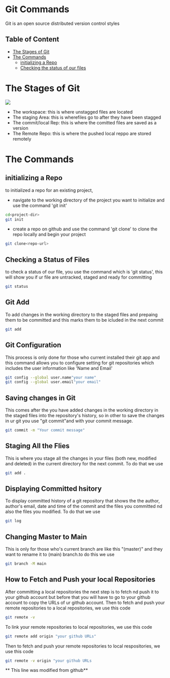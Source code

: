# Git Commands
Git is an open source distributed version control styles
## Table of Content
- [The Stages of Git](#the-stages-of-git)
- [The Commands](#the-commands)
    - [initializing a Repo](#initializing-a-repo)
    - [Checking the status of our files](#checking-a-status-of-files)

# The Stages of Git
![](https://miro.medium.com/v2/resize:fit:500/1*9hNsHV22lsi03i9Ah92KmQ.png)
- The workspace: this is where unstagged files are located
- The staging Area: this is wherefiles go to after they have been stagged
- The commit/local Rep: this is where the comitted files are saved as a version 
- The Remote Repo: this is where the pushed local reppo are stored remotely

# The Commands
## initializing a Repo
to initialized a repo for an existing project,
- navigate to the working directory of the project you want to initialize and use the command 'git init'
```sh
cd<project-dir>
git init
```
- create a repo on github and use the command 'git clone' to clone the repo locally and begin your project
```sh
git clone<repo-url>
```

## Checking a Status of Files
to check a status of our file, you use the command which is 'git status', this will show you if ur file are untracked, staged and ready for committing
```sh
git status
```  
## Git Add
To add changes in the working directory to the staged files and prepaing them to be committed and this marks them to be icluded in the next commit
```sh
git add
```
## Git Configuration
This process is only done for those who current installed their git app and this command allows you to configure setting for git repositories which includes the user information like 'Name and Email'
```sh
git config --global user.name"your name"
git config --global user.email"your email"
```
## Saving changes in Git
This comes after the you have added changes in the working directory in the staged files into the repository's history, so in other to save the changes in ur git you use "git commit"and with your commit message.
```sh
git commit -m "Your commit message"
```
## Staging All the Flies
This is where you stage all the changes in your files (both new, modified and deleted) in the current directory for the next commit. To do that we use
```sh
git add . 
```
## Displaying Committed hsitory
To display committed history of a git repository that shows the the author, author's email, date and time of the commit and the files you committed nd also the files you modified. To do that we use
```sh
git log
```
## Changing Master to Main
This is only for those who's current branch are like this "(master)" and they want to rename it to (main) branch.to do this we use 
```sh
git branch -M main
```
## How to Fetch and Push your local Repositories
After committing a local repositories the next step is to fetch nd push it to your github account but before that you will have to go to your github account to copy the URLs of ur github account. Then to fetch and push your remote repositories to a local repositories, we use this code
```sh
git remote -v
```
To link your remote repositories to local repositories, we use this code
```sh
git remote add origin "your github URLs"
```
Then to fetch and push your remote repositories to local respositories, we use this code
```sh
git remote -v origin "your github URLs
```
** This line was modified from github**
